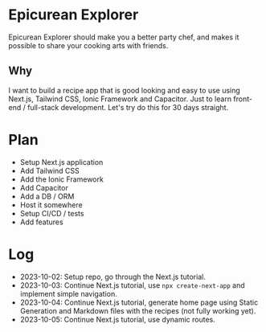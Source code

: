 # Epicurean Explorer
Epicurean Explorer should make you a better party chef, and makes it possible to share your cooking arts with friends.

## Why
I want to build a recipe app that is good looking and easy to use using Next.js, Tailwind CSS, Ionic Framework and Capacitor. Just to learn front-end / full-stack development. Let's try do this for 30 days straight.

# Plan
- Setup Next.js application
- Add Tailwind CSS
- Add the Ionic Framework
- Add Capacitor
- Add a DB / ORM
- Host it somewhere
- Setup CI/CD / tests
- Add features

# Log
- 2023-10-02: Setup repo, go through the Next.js tutorial.
- 2023-10-03: Continue Next.js tutorial, use `npx create-next-app` and implement simple navigation.
- 2023-10-04: Continue Next.js tutorial, generate home page using Static Generation and Markdown files with the recipes (not fully working yet).
- 2023-10-05: Continue Next.js tutorial, use dynamic routes.
